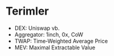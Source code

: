 # Terimler
- DEX: Uniswap vb.
- Aggregator: 1inch, 0x, CoW
- TWAP: Time‑Weighted Average Price
- MEV: Maximal Extractable Value

